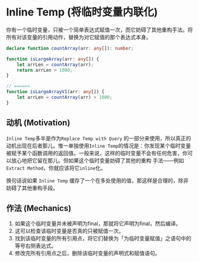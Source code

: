 # Inline Temp (将临时变量内联化)

你有一个临时变量，只被一个简单表达式赋值一次，而它妨碍了其他重构手法。将所有对该变量的引用动作，替换为对它赋值的那个表达式本身。

```ts
declare function countArray(arr: any[]): number;

function isLargeArray(arr: any[]) {
    let arrLen = countArray(arr);
    return arrLen > 1000;
}

// =====>
function isLargeArrayV1(arr: any[]) {
    let arrLen = countArray(arr) > 1000;
}
```

## 动机 (Motivation)

`Inline Temp`多半是作为`Replace Temp with Query` 的一部分来使用，所以真正的动机出现在后者那儿。惟一单独使用`Inline Temp`的情况是：你发现某个临时变量被赋予某个函数调用的返回值。一般来说，这样的临时变量不会有任何危害，你可以放心地把它留在那儿。但如果这个临时变量妨碍了其他的重构 手法——例如`Extract Method`，你就应该将它`inline`化。

换句话说如果 `Inline Temp` 缓存了一个在多处使用的值，那这样是合理的，除非妨碍了其他重构手段。

## 作法 (Mechanics)

1. 如果这个临时变量并未被声明为final，那就将它声明为final，然后编译。
2. 这可以检查该临时变量是否真的只被赋值一次。
3. 找到该临时变量的所有引用点，将它们替换为「为临时变量赋值」之语句中的等号右侧表达式。
4. 修改完所有引用点之后，删除该临时变量的声明式和赋值语句。

